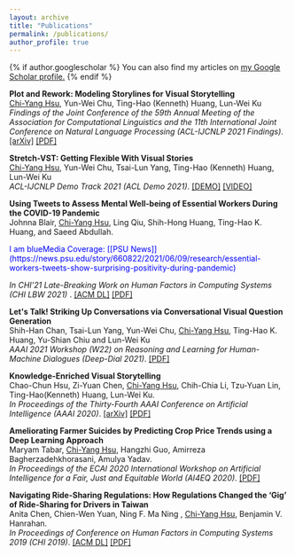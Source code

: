 ```yaml
---
layout: archive
title: "Publications"
permalink: /publications/
author_profile: true
---
```

{% if author.googlescholar %}
  You can also find my articles on <u><a href="{{author.googlescholar}}">my Google Scholar profile</a>.</u>
{% endif %}

<b>Plot and Rework: Modeling Storylines for Visual Storytelling</b> 
<br>
<u>Chi-Yang Hsu</u>, Yun-Wei Chu, Ting-Hao (Kenneth) Huang, Lun-Wei Ku
<br>
<i>Findings of the Joint Conference of the 59th Annual Meeting of the Association for Computational Linguistics and the 11th International Joint Conference on Natural Language Processing (ACL-IJCNLP 2021 Findings)</i>. [[arXiv]](https://arxiv.org/abs/2105.06950?context=cs.AI) [[PDF]](https://arxiv.org/pdf/2105.06950)
<br>

<b>Stretch-VST: Getting Flexible With Visual Stories</b> 
<br><u>Chi-Yang Hsu</u>, Yun-Wei Chu, Tsai-Lun Yang, Ting-Hao (Kenneth) Huang, Lun-Wei Ku
<br>
<i>ACL-IJCNLP Demo Track 2021 (ACL Demo 2021)</i>.  [[DEMO]](https://doraemon.iis.sinica.edu.tw/acldemo/index.html) [[VIDEO]](https://youtu.be/-uF8IV6T1NU) <!-- [[PDF]]() -->
<br>

<b>Using Tweets to Assess Mental Well-being of Essential Workers  During the COVID-19 Pandemic</b> 
<br>Johnna Blair, <u>Chi-Yang Hsu</u>, Ling Qiu, Shih-Hong Huang, Ting-Hao K. Huang, and Saeed Abdullah.

<p style="color:blue;">I am blueMedia Coverage: [[PSU News]](https://news.psu.edu/story/660822/2021/06/09/research/essential-workers-tweets-show-surprising-positivity-during-pandemic) </p>

<i>In CHI'21 Late-Breaking Work on Human Factors in Computing Systems (CHI LBW 2021) </i>. [[ACM DL]](https://dl.acm.org/doi/abs/10.1145/3411763.3451612) [[PDF]](/files/CHI_LBW_2021__1column.pdf)
<br>

<b>Let's Talk! Striking Up Conversations via Conversational Visual Question Generation</b> 
<br>Shih-Han Chan, Tsai-Lun Yang, Yun-Wei Chu, <u>Chi-Yang Hsu</u>, Ting-Hao K. Huang, Yu-Shian Chiu and Lun-Wei Ku
<br>
<i>AAAI 2021 Workshop (W22) on Reasoning and Learning for Human-Machine Dialogues (Deep-Dial 2021)</i>.  [[PDF]](/files/2021-deep-dial.pdf)
<br>

<b>Knowledge-Enriched Visual Storytelling</b> 
<br>Chao-Chun Hsu, Zi-Yuan Chen, <u>Chi-Yang Hsu</u>, Chih-Chia Li, Tzu-Yuan Lin, Ting-Hao(Kenneth) Huang, Lun-Wei Ku. 
<br>
<i>In Proceedings of the Thirty-Fourth AAAI Conference on Artificial Intelligence (AAAI 2020)</i>. [[arXiv]](https://arxiv.org/abs/1912.01496) [[PDF]](https://arxiv.org/abs/1912.01496.pdf)
<br>

<b>Ameliorating Farmer Suicides by Predicting Crop Price Trends using a Deep Learning Approach</b> 
<br>Maryam Tabar, <u>Chi-Yang Hsu</u>, Hangzhi Guo, Amirreza Bagherzadehkhorasani, Amulya Yadav. 
<br>
<i>In Proceedings of the ECAI 2020 International Workshop on Artificial Intelligence for a Fair, Just and Equitable World (AI4EQ 2020)</i>. [[PDF]](/files/AI4EQ_price_trend.pdf)
<br>

<b>Navigating Ride-Sharing Regulations: How Regulations Changed the ‘Gig’ of Ride-Sharing for Drivers in Taiwan</b> 
<br>Anita Chen, Chien-Wen Yuan, Ning F. Ma Ning , <u>Chi-Yang Hsu</u>, Benjamin V. Hanrahan. 
<br>
<i>In Proceedings of Conference on Human Factors in Computing Systems 2019 (CHI 2019)</i>. [[ACM DL]](https://dl.acm.org/doi/10.1145/3290605.3300366) [[PDF]](/files/2018_CHI___Uber_Taiwan.pdf)
<br>

